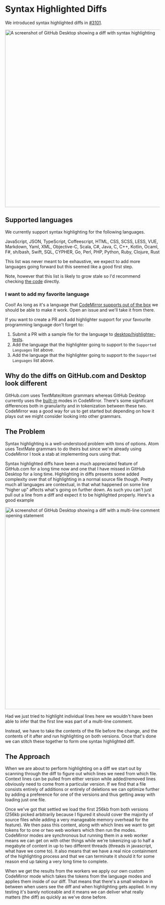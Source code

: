 # Syntax Highlighted Diffs

We introduced syntax highlighted diffs in
[#3101](https://github.com/desktop/desktop/pull/3101).

<img width="578" alt="A screenshot of GitHub Desktop showing a diff with syntax highlighting" src="https://user-images.githubusercontent.com/634063/31934229-d2ffdac8-b8ab-11e7-84e7-1bb2c0e1a0ec.png">

## Supported languages

We currently support syntax highlighting for the following languages.

JavaScript, JSON, TypeScript, Coffeescript, HTML, CSS, SCSS, LESS, VUE,
Markdown, Yaml, XML, Objective-C, Scala, C#, Java, C, C++, Kotlin, Ocaml, F#,
sh/bash, Swift, SQL, CYPHER, Go, Perl, PHP, Python, Ruby, Clojure, Rust

This list was never meant to be exhaustive, we expect to add more languages
going forward but this seemed like a good first step.

Note, however that this list is likely to grow stale so I'd recommend checking
[the code](https://github.com/desktop/desktop/blob/master/app/src/highlighter/index.ts)
directly.

### I want to add my favorite language

Cool! As long as it's a language that
[CodeMirror supports out of the box](https://codemirror.net/mode/index.html) we
should be able to make it work. Open an issue and we'll take it from there.

If you want to create a PR and add highlighter support for your favourite
programming language don't forget to:

1. Submit a PR with a sample file for the language to
   [desktop/highlighter-tests](https://github.com/desktop/highlighter-tests).
2. Add the language that the highlighter going to support to the `Supported Languages` list above.
2. Add the language that the highlighter going to support to the
   `Supported Languages` list above.

## Why do the diffs on GitHub.com and Desktop look different

GitHub.com uses TextMate/Atom grammars whereas GitHub Desktop currently uses the
[built-in](https://codemirror.net/mode/index.html) modes in CodeMirror. There's
some significant differences both in granularity and in tokenization between
these two. CodeMirror was a good way for us to get started but depending on how
it plays out we might consider looking into other grammars.

## The Problem

Syntax highlighting is a well-understood problem with tons of options. Atom uses
TextMate grammars to do theirs but since we're already using CodeMirror I took a
stab at implementing ours using that.

Syntax highlighted diffs have been a much appreciated feature of GitHub.com for
a long time now and one that I have missed in GitHub Desktop for a long time.
Highlighting in diffs presents some added complexity over that of highlighting
in a normal source file though. Pretty much all languages are contextual, in
that what happened on some line "higher up" affects what's going on further
down. As such you can't just pull out a line from a diff and expect it to be
highlighted properly. Here's a good example

<img width="658" alt="A screenshot of GitHub Desktop showing a diff with a multi-line comment which is missing the opening statement" src="https://user-images.githubusercontent.com/634063/31782735-34dfe412-b4fc-11e7-8d79-46a949417ed2.png">

Had we just tried to highlight individual lines here we wouldn't have been able
to infer that the first line was part of a multi-line comment.

Instead, we have to take the contents of the file before the change, and the
contents of it after and run highlighting on both versions. Once that's done we
can stitch these together to form one syntax highlighted diff.

## The Approach

When we are about to perform highlighting on a diff we start out by scanning
through the diff to figure out which lines we need from which file. Context
lines can be pulled from either version while added/removed lines obviously need
to come from a particular version. If we find that a file consists entirely of
additions or entirely of deletions we can optimize further by adding a
preference for one of the versions and thus getting away with loading just one
file.

Once we've got that settled we load the first 256kb from both versions (256kb
picked arbitrarily because I figured it should cover the majority of source
files while adding a very manageable memory overhead for the feature). We then
pass this content, along with which lines we want to get tokens for to one or
two web workers which then run the modes. CodeMirror modes are synchronous but
running them in a web worker means we can get on with other things while we're
tokenizing up to half a megabyte of content in up to two different threads
(threads in javascript, what have we come to). It also means that we have a real
nice containment of the highlighting process and that we can terminate it should
it for some reason end up taking a very long time to complete.

When we get the results from the workers we apply our own custom CodeMirror mode
which takes the tokens from the language modes and applies them inside of our
diff. That means that there's a small window in between when users see the diff
and when highlighting gets applied. In my testing it's barely noticeable and it
means we can deliver what really matters (the diff) as quickly as we've done
before.
